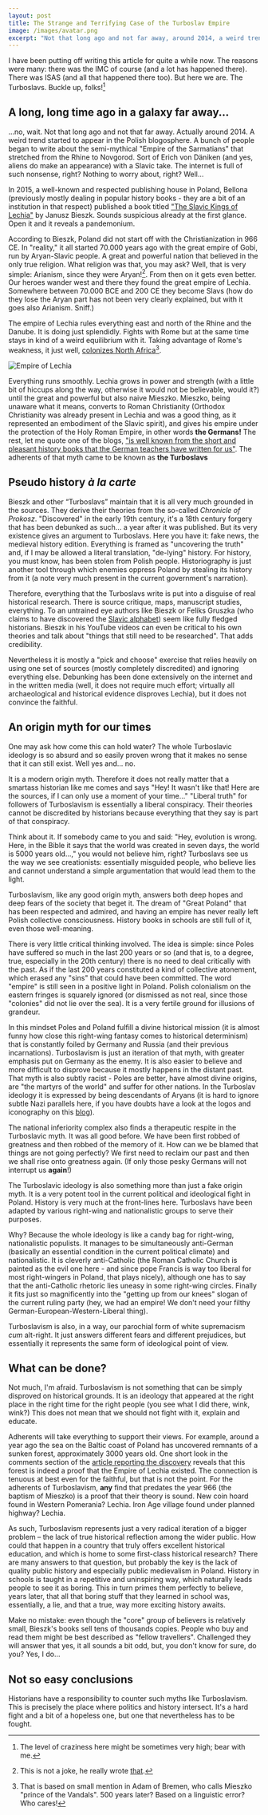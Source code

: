 ```yaml
---
layout: post
title: The Strange and Terrifying Case of the Turboslav Empire
image: /images/avatar.png
excerpt: "Not that long ago and not far away, around 2014, a weird trend started to appear in the Polish blogosphere. A bunch of people began to write about the semi-mythical "Empire of the Sarmatians" that stretched from the Rhine to Novgorod. Sort of Erich von Däniken (and yes, aliens do make an appearance) with a Slavic take. The internet is full of such nonsense, right? Nothing to worry about, right? Well..."
---
```



I have been putting off writing this article for quite a while now. The reasons were many: there was the IMC of course (and a lot has happened there). There was ISAS (and all that happened there too). But here we are. The Turboslavs. Buckle up, folks![^1]

## A long, long time ago in a galaxy far away...

...no, wait. Not that long ago and not that far away. Actually around 2014. A weird trend started to appear in the Polish blogosphere. A bunch of people began to write about the semi-mythical "Empire of the Sarmatians" that stretched from the Rhine to Novgorod. Sort of Erich von Däniken (and yes, aliens do make an appearance) with a Slavic take. The internet is full of such nonsense, right? Nothing to worry about, right? Well...

In 2015, a well-known and respected publishing house in Poland, Bellona (previously mostly dealing in popular history books - they are a bit of an institution in that respect) published a book titled ["The Slavic Kings of Lechia"](https://ksiegarnia.bellona.pl/?c=ksiazka&bid=8116) by Janusz Bieszk. Sounds suspicious already at the first glance. Open it and it reveals a pandemonium.

According to Bieszk, Poland did not start off with the Christianization in 966 CE. In "reality," it all started 70.000 years ago with the great empire of Gobi, run by Aryan-Slavic people. A great and powerful nation that believed in the only true religion. What religion was that, you may ask? Well, that is very simple: Arianism, since they were Aryan![^2]. From then on it gets even better. Our heroes wander west and there they found the great empire of Lechia. Somewhere between 70.000 BCE and 200 CE they become Slavs (how do they lose the Aryan part has not been very clearly explained, but with it goes also Arianism. Sniff.)

The empire of Lechia rules everything east and north of the Rhine and the Danube. It is doing just splendidly. Fights with Rome but at the same time stays in kind of a weird equilibrium with it. Taking advantage of Rome's weakness, it just well, [colonizes North Africa](https://wiaraprzyrodzona.wordpress.com/2015/04/02/kolonizacja-afryki-polnocnej-przez-owczesnych-wladcow-imperium-lechickiego/)[^3].

![Empire of Lechia](/images/Lechia.jpg)

Everything runs smoothly. Lechia grows in power and strength (with a little bit of hiccups along the way, otherwise it would not be believable, would it?) until the great and powerful but also naive Mieszko. Mieszko, being unaware what it means, converts to Roman Christianity (Orthodox Christianity was already present in Lechia and was a good thing, as it represented an embodiment of the Slavic spirit), and gives his empire under the protection of the Holy Roman Empire, in other words **the Germans!** The rest, let me quote one of the blogs, ["is well known from the short and pleasant history books that the German teachers have written for us"](https://tajnearchiwumwatykanskie.wordpress.com/2016/04/22/poczet-krolow-lechii-kosciol-w-polsce-od-1050-lat-ukrywa-przed-polakami-ze-jestesmy-starozytnym-antycznym-wielkim-imperium/). The adherents of that myth came to be known as **the Turboslavs**

## Pseudo history *à la carte*

Bieszk and other “Turboslavs” maintain that it is all very much grounded in the sources. They derive their theories from the so-called *Chronicle of Prokosz*. "Discovered" in the early 19th century, it's a 18th century forgery that has been debunked as such... a year after it was published. But its very existence gives an argument to Turboslavs. Here you have it: fake news, the medieval history edition. Everything is framed as "uncovering the truth" and, if I may be allowed a literal translation, "de-lying" history. For history, you must know, has been stolen from Polish people. Historiography is just another tool through which enemies oppress Poland by stealing its history from it (a note very much present in the current government's narration).

Therefore, everything that the Turboslavs write is put into a disguise of real historical research. There is source critique, maps, manuscript studies, everything. To an untrained eye authors like Bieszk or Feliks Gruszka (who claims to have discovered the [Slavic alphabet](http://echaswantewita.blogspot.nl/2015/02/jak-pisali-nasi-praprzodkowie.html)) seem like fully fledged historians. Bieszk in his YouTube videos can even be critical to his own theories and talk about "things that still need to be researched". That adds credibility.

Nevertheless it is mostly a "pick and choose" exercise that relies heavily on using one set of sources (mostly completely discredited) and ignoring everything else. Debunking has been done extensively on the internet and in the written media (well, it does not require much effort; virtually all archaeological and historical evidence disproves Lechia), but it does not convince the faithful.

## An origin myth for our times

One may ask how come this can hold water? The whole Turboslavic ideology is so absurd and so easily proven wrong that it makes no sense that it can still exist. Well yes and... no.

It is a modern origin myth. Therefore it does not really matter that a smartass historian like me comes and says "Hey! It wasn't like that! Here are the sources, if I can only use a moment of your time..." "Liberal truth" for followers of Turboslavism is essentially a liberal conspiracy. Their theories cannot be discredited by historians because everything that they say is part of that conspiracy.

Think about it. If somebody came to you and said: "Hey, evolution is wrong. Here, in the Bible it says that the world was created in seven days, the world is 5000 years old...," you would not believe him, right? Turboslavs see us the way we see creationists: essentially misguided people, who believe lies and cannot understand a simple argumentation that would lead them to the light.

Turboslavism, like any good origin myth, answers both deep hopes and deep fears of the society that beget it. The dream of "Great Poland" that has been respected and admired, and having an empire has never really left Polish collective consciousness. History books in schools are still full of it, even those well-meaning.

There is very little critical thinking involved. The idea is simple: since Poles have suffered so much in the last 200 years or so (and that is, to a degree, true, especially in the 20th century) there is no need to deal critically with the past. As if the last 200 years constituted a kind of collective atonement, which erased any "sins" that could have been committed. The word "empire" is still seen in a positive light in Poland. Polish colonialism on the eastern fringes is squarely ignored (or dismissed as not real, since those "colonies" did not lie over the sea). It is a very fertile ground for illusions of grandeur.

In this mindset Poles and Poland fulfill a divine historical mission (it is almost funny how close this right-wing fantasy comes to historical determinism) that is constantly foiled by Germany and Russia (and their previous incarnations). Turboslavism is just an iteration of that myth, with greater emphasis put on Germany as the enemy. It is also easier to believe and more difficult to disprove because it mostly happens in the distant past. That myth is also subtly racist - Poles are better, have almost divine origins, are "the martyrs of the world" and suffer for other nations. In the Turboslav ideology it is expressed by being descendants of Aryans (it is hard to ignore subtle Nazi parallels here, if you have doubts have a look at the logos and iconography on this [blog](https://tajnearchiwumwatykanskie.wordpress.com/)).

The national inferiority complex also finds a therapeutic respite in the Turboslavic myth. It was all good before. We have been first robbed of greatness and then robbed of the memory of it. How can we be blamed that things are not going perfectly? We first need to reclaim our past and then we shall rise onto greatness again. (If only those pesky Germans will not interrupt us **again**!)

The Turboslavic ideology is also something more than just a fake origin myth. It is a very potent tool in the current political and ideological fight in Poland. History is very much at the front-lines here. Turboslavs have been adapted by various right-wing and nationalistic groups to serve their purposes.

Why? Because the whole ideology is like a candy bag for right-wing, nationalistic populists. It manages to be simultaneously anti-German (basically an essential condition in the  current political climate) and nationalistic. It is cleverly anti-Catholic (the Roman Catholic Church is painted as the evil one here - and since pope Francis is way too liberal for most right-wingers in Poland, that plays nicely), although one has to say that the anti-Catholic rhetoric lies uneasy in some right-wing circles. Finally it fits just so magnificently into the "getting up from our knees" slogan of the current ruling party (hey, we had an empire! We don't need your filthy German-European-Western-Liberal thing).

Turboslavism is also, in a way, our parochial form of white supremacism *cum* alt-right. It just answers different fears and different prejudices, but essentially it represents the same form of ideological point of view.

## What can be done?

Not much, I'm afraid. Turboslavism is not something that can be simply disproved on historical grounds. It is an ideology that appeared at the right place in the right time for the right people (you see what I did there, wink, wink?) This does not mean that we should not fight with it, explain and educate.

Adherents will take everything to support their views. For example, around a year ago the sea on the Baltic coast of Poland has uncovered remnants of a sunken forest, approximately 3000 years old. One short look in the comments section of the [article reporting the discovery](http://podroze.onet.pl/forum/morze-odslonilo-zatopiony-las-na-polskim-wybrzezu-,2641777,czytaj-popularne.html) reveals that this forest is indeed a proof that the Empire of Lechia existed. The connection is tenuous at best even for the faithful, but that is not the point. For the adherents of Turboslavism, **any** find that predates the year 966 (the baptism of Mieszko) is a proof that their theory is sound. New coin hoard found in Western Pomerania? Lechia. Iron Age village found under planned highway? Lechia.

As such, Turboslavism represents just a very radical iteration of a bigger problem – the lack of true historical reflection among the wider public. How could that happen in a country that truly offers excellent historical education, and which is home to some first-class historical research? There are many answers to that question, but probably the key is the lack of quality public history and especially public medievalism in Poland. History in schools is taught in a repetitive and uninspiring way, which naturally leads people to see it as boring. This in turn primes them perfectly to believe, years later, that all that boring stuff that they learned in school was, essentially, a lie, and that a true, way more exciting history awaits.

Make no mistake: even though the "core" group of believers is relatively small, Bieszk's books sell tens of thousands copies. People who buy and read them might be best described as "fellow travellers". Challenged they will answer that yes, it all sounds a bit odd, but, you don't know for sure, do you? Yes, I do...

## Not so easy conclusions

Historians have a responsibility to counter such myths like Turboslavism. This is precisely the place where politics and history intersect. It's a hard fight and a bit of a hopeless one, but one that nevertheless has to be fought.


[^1]: The level of craziness here might be sometimes very high; bear with me.
[^2]: This is not a joke, he really wrote [that](http://www.bellona.pl/files/9fab9_Chrzescijanscy_krolowie_Lechii.pdf).
[^3]: That is based on small mention in Adam of Bremen, who calls Mieszko "prince of the Vandals". 500 years later? Based on a linguistic error? Who cares!
